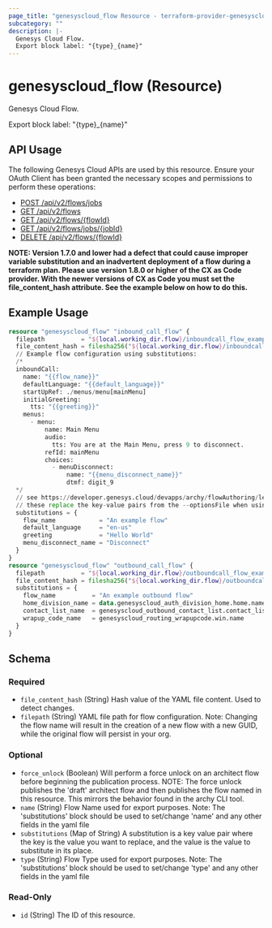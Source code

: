 ```yaml
---
page_title: "genesyscloud_flow Resource - terraform-provider-genesyscloud"
subcategory: ""
description: |-
  Genesys Cloud Flow.
  Export block label: "{type}_{name}"
---
```

# genesyscloud_flow (Resource)

Genesys Cloud Flow.

Export block label: "{type}_{name}"

## API Usage
The following Genesys Cloud APIs are used by this resource. Ensure your OAuth Client has been granted the necessary scopes and permissions to perform these operations:

* [POST /api/v2/flows/jobs](https://developer.mypurecloud.com/api/rest/v2/architect/#post-api-v2-flows-jobs)
* [GET /api/v2/flows](https://developer.genesys.cloud/api/rest/v2/architect/#get-api-v2-flows)
* [GET /api/v2/flows/{flowId}](https://developer.genesys.cloud/api/rest/v2/architect/#get-api-v2-flows--flowId-)
* [GET /api/v2/flows/jobs/{jobId}](https://developer.mypurecloud.com/api/rest/v2/architect/#get-api-v2-flows-jobs--jobId-)
* [DELETE /api/v2/flows/{flowId}](https://developer.genesys.cloud/api/rest/v2/architect/#delete-api-v2-flows--flowId-)

**NOTE: Version 1.7.0 and lower had a defect that could cause improper variable substitution and an inadvertent deployment of a flow during a terraform plan. Please use version 1.8.0 or higher of the CX as Code provider.  With the newer versions of CX as Code you must set the file_content_hash attribute. See the example below on how to do this.**

## Example Usage

```terraform
resource "genesyscloud_flow" "inbound_call_flow" {
  filepath          = "${local.working_dir.flow}/inboundcall_flow_example_substitutions.yaml"
  file_content_hash = filesha256("${local.working_dir.flow}/inboundcall_flow_example_substitutions.yaml")
  // Example flow configuration using substitutions:
  /*
  inboundCall:
    name: "{{flow_name}}"
    defaultLanguage: "{{default_language}}"
    startUpRef: ./menus/menu[mainMenu]
    initialGreeting:
      tts: "{{greeting}}"
    menus:
      - menu:
          name: Main Menu
          audio:
            tts: You are at the Main Menu, press 9 to disconnect.
          refId: mainMenu
          choices:
            - menuDisconnect:
                name: "{{menu_disconnect_name}}"
                dtmf: digit_9
  */
  // see https://developer.genesys.cloud/devapps/archy/flowAuthoring/lesson_07_substitutions
  // these replace the key-value pairs from the --optionsFile when using the archy CLI
  substitutions = {
    flow_name            = "An example flow"
    default_language     = "en-us"
    greeting             = "Hello World"
    menu_disconnect_name = "Disconnect"
  }
}
resource "genesyscloud_flow" "outbound_call_flow" {
  filepath          = "${local.working_dir.flow}/outboundcall_flow_example.yaml"
  file_content_hash = filesha256("${local.working_dir.flow}/outboundcall_flow_example.yaml")
  substitutions = {
    flow_name          = "An example outbound flow"
    home_division_name = data.genesyscloud_auth_division_home.home.name
    contact_list_name  = genesyscloud_outbound_contact_list.contact_list.name
    wrapup_code_name   = genesyscloud_routing_wrapupcode.win.name
  }
}
```

<!-- schema generated by tfplugindocs -->
## Schema

### Required

- `file_content_hash` (String) Hash value of the YAML file content. Used to detect changes.
- `filepath` (String) YAML file path for flow configuration. Note: Changing the flow name will result in the creation of a new flow with a new GUID, while the original flow will persist in your org.

### Optional

- `force_unlock` (Boolean) Will perform a force unlock on an architect flow before beginning the publication process.  NOTE: The force unlock publishes the 'draft'
				              architect flow and then publishes the flow named in this resource. This mirrors the behavior found in the archy CLI tool.
- `name` (String) Flow Name used for export purposes. Note: The 'substitutions' block should be used to set/change 'name' and any other fields in the yaml file
- `substitutions` (Map of String) A substitution is a key value pair where the key is the value you want to replace, and the value is the value to substitute in its place.
- `type` (String) Flow Type used for export purposes. Note: The 'substitutions' block should be used to set/change 'type' and any other fields in the yaml file

### Read-Only

- `id` (String) The ID of this resource.

